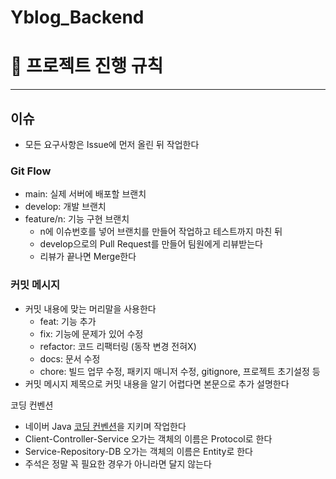 # Yblog_Backend

#  📌 프로젝트 진행 규칙
---

## 이슈

- 모든 요구사항은 Issue에 먼저 올린 뒤 작업한다

### Git Flow

- main: 실제 서버에 배포할 브랜치
- develop: 개발 브랜치
- feature/n: 기능 구현 브랜치
    - n에 이슈번호를 넣어 브랜치를 만들어 작업하고 테스트까지 마친 뒤
    - develop으로의 Pull Request를 만들어 팀원에게 리뷰받는다
    - 리뷰가 끝나면 Merge한다

### 커밋 메시지

- 커밋 내용에 맞는 머리말을 사용한다
    - feat: 기능 추가
    - fix: 기능에 문제가 있어 수정
    - refactor: 코드 리팩터링 (동작 변경 전혀X)
    - docs: 문서 수정
    - chore: 빌드 업무 수정, 패키지 매니저 수정, gitignore, 프로젝트 초기설정 등
- 커밋 메시지 제목으로 커밋 내용을 알기 어렵다면 본문으로 추가 설명한다

코딩 컨벤션
- 네이버 Java [코딩 컨벤션](https://naver.github.io/hackday-conventions-java/)을 지키며 작업한다
- Client-Controller-Service 오가는 객체의 이름은 Protocol로 한다
- Service-Repository-DB 오가는 객체의 이름은 Entity로 한다
- 주석은 정말 꼭 필요한 경우가 아니라면 달지 않는다